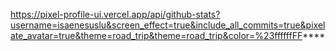 https://pixel-profile-ui.vercel.app/api/github-stats?username=isaenesuslu&screen_effect=true&include_all_commits=true&pixelate_avatar=true&theme=road_trip&theme=road_trip&color=%23ffffffFF****
